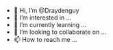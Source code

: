 - 👋 Hi, I’m @Draydenguy
- 👀 I’m interested in ...
- 🌱 I’m currently learning ...
- 💞️ I’m looking to collaborate on ...
- 📫 How to reach me ...

<!---
Draydenguy/Draydenguy is a ✨ special ✨ repository because its `README.md` (this file) appears on your GitHub profile.
You can click the Preview link to take a look at your changes.
--->
